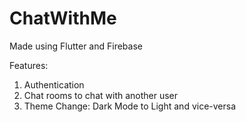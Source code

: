 # ChatWithMe

Made using Flutter and Firebase

Features:
1. Authentication
2. Chat rooms to chat with another user
3. Theme Change: Dark Mode to Light and vice-versa
